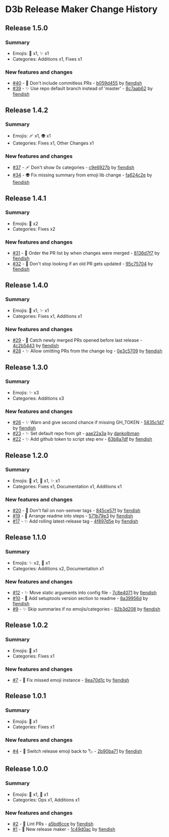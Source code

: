# D3b Release Maker Change History

## Release 1.5.0

### Summary

- Emojis: 🐛 x1, ✨ x1
- Categories: Additions x1, Fixes x1

### New features and changes

- [#40](https://github.com/d3b-center/d3b-release-maker/pull/40) - 🐛 Don't include commitless PRs - [b059d455](https://github.com/d3b-center/d3b-release-maker/commit/b059d4550dc557d43ae3bab5f504cf77046d11f3) by [fiendish](https://github.com/fiendish)
- [#39](https://github.com/d3b-center/d3b-release-maker/pull/39) - ✨ Use repo default branch instead of 'master' - [8c7aab62](https://github.com/d3b-center/d3b-release-maker/commit/8c7aab622bd17ea13c2c61c21a0ae3f709f90274) by [fiendish](https://github.com/fiendish)


## Release 1.4.2

### Summary

- Emojis: 🩹 x1, 👽 x1
- Categories: Fixes x1, Other Changes x1

### New features and changes

- [#37](https://github.com/d3b-center/d3b-release-maker/pull/37) - 🩹 Don't show 0x categories - [c9e6927b](https://github.com/d3b-center/d3b-release-maker/commit/c9e6927b6598799eabe214467174bee0ea4ea9e6) by [fiendish](https://github.com/fiendish)
- [#34](https://github.com/d3b-center/d3b-release-maker/pull/34) - 👽 Fix missing summary from emoji lib change - [fa624c2e](https://github.com/d3b-center/d3b-release-maker/commit/fa624c2e550209bd45d36d31180d61944a3f5002) by [fiendish](https://github.com/fiendish)


## Release 1.4.1

### Summary

- Emojis: 🐛 x2
- Categories: Fixes x2

### New features and changes

- [#31](https://github.com/d3b-center/d3b-release-maker/pull/31) - 🐛 Order the PR list by when changes were merged - [8136d7f7](https://github.com/d3b-center/d3b-release-maker/commit/8136d7f793b74fbd7f3a428709fb249041f957e3) by [fiendish](https://github.com/fiendish)
- [#32](https://github.com/d3b-center/d3b-release-maker/pull/32) - 🐛 Don't stop looking if an old PR gets updated - [95c75704](https://github.com/d3b-center/d3b-release-maker/commit/95c7570417042928fe1622fe3aa18d16fcdbc530) by [fiendish](https://github.com/fiendish)


## Release 1.4.0

### Summary

- Emojis: 🐛 x1, ✨ x1
- Categories: Fixes x1, Additions x1

### New features and changes

- [#29](https://github.com/d3b-center/d3b-release-maker/pull/29) - 🐛 Catch newly merged PRs opened before last release - [4c2b5443](https://github.com/d3b-center/d3b-release-maker/commit/4c2b5443f62733059c43ece71ffe4aa7db8f7cc5) by [fiendish](https://github.com/fiendish)
- [#28](https://github.com/d3b-center/d3b-release-maker/pull/28) - ✨ Allow omitting PRs from the change log - [0e3c5709](https://github.com/d3b-center/d3b-release-maker/commit/0e3c5709b5d2c4cc9f837ea06f560cf42fa7b702) by [fiendish](https://github.com/fiendish)


## Release 1.3.0

### Summary

- Emojis: ✨ x3
- Categories: Additions x3

### New features and changes

- [#26](https://github.com/d3b-center/d3b-release-maker/pull/26) - ✨ Warn and give second chance if missing GH_TOKEN - [5835c1d7](https://github.com/d3b-center/d3b-release-maker/commit/5835c1d75f3544990a13138007050c23c474668c) by [fiendish](https://github.com/fiendish)
- [#23](https://github.com/d3b-center/d3b-release-maker/pull/23) - ✨ Set default repo from git - [aae22a3a](https://github.com/d3b-center/d3b-release-maker/commit/aae22a3ac28acefd796d634b5e0b214c9c987b28) by [dankolbman](https://github.com/dankolbman)
- [#22](https://github.com/d3b-center/d3b-release-maker/pull/22) - ✨ Add github token to script step env - [63b8a7df](https://github.com/d3b-center/d3b-release-maker/commit/63b8a7df50422b7305be062f2ebfc44bceb05612) by [fiendish](https://github.com/fiendish)


## Release 1.2.0

### Summary

- Emojis: 🐛 x1, 📝 x1, ✨ x1
- Categories: Fixes x1, Documentation x1, Additions x1

### New features and changes

- [#20](https://github.com/d3b-center/d3b-release-maker/pull/20) - 🐛 Don't fail on non-semver tags - [845ce57f](https://github.com/d3b-center/d3b-release-maker/commit/845ce57ffbb2a76b28d73e56167dda865277b7d4) by [fiendish](https://github.com/fiendish)
- [#19](https://github.com/d3b-center/d3b-release-maker/pull/19) - 📝 Arrange readme into steps - [571b79e3](https://github.com/d3b-center/d3b-release-maker/commit/571b79e3b60ffdeeac2899e46033cd03bcd13627) by [fiendish](https://github.com/fiendish)
- [#17](https://github.com/d3b-center/d3b-release-maker/pull/17) - ✨ Add rolling latest-release tag - [4f897d5e](https://github.com/d3b-center/d3b-release-maker/commit/4f897d5e57aba5f54e44343f19b1df8821792153) by [fiendish](https://github.com/fiendish)


## Release 1.1.0

### Summary

- Emojis: ✨ x2, 📝 x1
- Categories: Additions x2, Documentation x1

### New features and changes

- [#12](https://github.com/d3b-center/d3b-release-maker/pull/12) - ✨ Move static arguments into config file - [7c8e4071](https://github.com/d3b-center/d3b-release-maker/commit/7c8e407146ac587e0dfce2cacf3179690d939f32) by [fiendish](https://github.com/fiendish)
- [#10](https://github.com/d3b-center/d3b-release-maker/pull/10) - 📝 Add setuptools version section to readme - [8a39956d](https://github.com/d3b-center/d3b-release-maker/commit/8a39956d3e0a4a81272519b606beb3ae19fcd4b1) by [fiendish](https://github.com/fiendish)
- [#9](https://github.com/d3b-center/d3b-release-maker/pull/9) - ✨ Skip summaries if no emojis/categories - [82b3d208](https://github.com/d3b-center/d3b-release-maker/commit/82b3d20876b2fccd9f88a14db41cdfc53df3429a) by [fiendish](https://github.com/fiendish)


## Release 1.0.2

### Summary

- Emojis: 💬 x1
- Categories: Fixes x1

### New features and changes

- [#7](https://github.com/d3b-center/d3b-release-maker/pull/7) - 💬 Fix missed emoji instance - [9ea70d1c](https://github.com/d3b-center/d3b-release-maker/commit/9ea70d1c6df7f0d1bde18a3c902b4d7f1d9cc93b) by [fiendish](https://github.com/fiendish)


## Release 1.0.1

### Summary

- Emojis: 💬 x1
- Categories: Fixes x1

### New features and changes

- [#4](https://github.com/d3b-center/d3b-release-maker/pull/4) - 💬 Switch release emoji back to :label: - [2b90ba71](https://github.com/d3b-center/d3b-release-maker/commit/2b90ba71b97a288a9f327aec46921036a6ab685c) by [fiendish](https://github.com/fiendish)


## Release 1.0.0

### Summary

- Emojis: 👷 x1, 🎉 x1
- Categories: Ops x1, Additions x1

### New features and changes

- [#2](https://github.com/d3b-center/d3b-release-maker/pull/2) - 👷 Lint PRs - [a5bd6cce](https://github.com/d3b-center/d3b-release-maker/commit/a5bd6cce5e9db68e3b744943e5fb710421a36e29) by [fiendish](https://github.com/fiendish)
- [#1](https://github.com/d3b-center/d3b-release-maker/pull/1) - 🎉 New release maker - [1c49d0ac](https://github.com/d3b-center/d3b-release-maker/commit/1c49d0ac38e6e03f372b2d0562a7847deb8910e6) by [fiendish](https://github.com/fiendish)